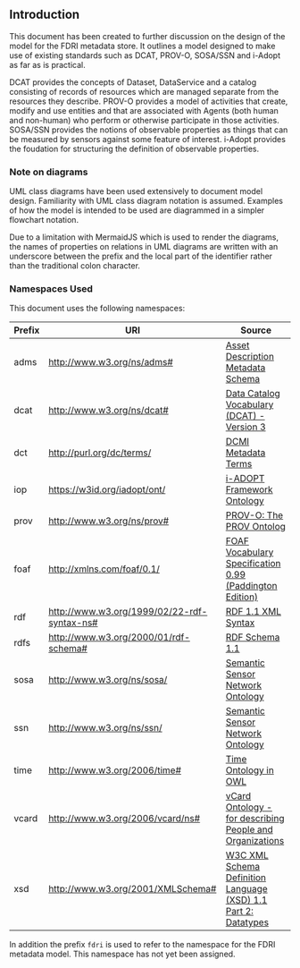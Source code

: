 ## Introduction

This document has been created to further discussion on the design of the model for the FDRI metadata store.
It outlines a model designed to make use of existing standards such as DCAT, PROV-O, SOSA/SSN and i-Adopt as far as is practical.

DCAT provides the concepts of Dataset, DataService and a catalog consisting of records of resources which are managed separate from the resources they describe.
PROV-O provides a model of activities that create, modify and use entities and that are associated with Agents (both human and non-human) who perform or otherwise participate in those activities.
SOSA/SSN provides the notions of observable properties as things that can be measured by sensors against some feature of interest.
i-Adopt provides the foudation for structuring the definition of observable properties.

### Note on diagrams

UML class diagrams have been used extensively to document model design. Familiarity with UML class diagram notation is assumed. Examples of how the model is intended to be used are diagrammed in a simpler flowchart notation.

Due to a limitation with MermaidJS which is used to render the diagrams, the names of properties on relations in UML diagrams are written with an underscore between the prefix and the local part of the identifier rather than the traditional colon character.

### Namespaces Used

This document uses the following namespaces:

| Prefix | URI    | Source |
|--------|--------|--------|
| adms | http://www.w3.org/ns/adms# |	[Asset Description Metadata Schema](https://www.w3.org/TR/vocab-adms/)
| dcat | http://www.w3.org/ns/dcat#	| [Data Catalog Vocabulary (DCAT) - Version 3](https://www.w3.org/TR/vocab-dcat-3/)
| dct  | http://purl.org/dc/terms/	| [DCMI Metadata Terms](https://www.dublincore.org/specifications/dublin-core/dcmi-terms/)
| iop  | https://w3id.org/iadopt/ont/ | [i-ADOPT Framework Ontology](https://w3id.org/iadopt/ont/)
| prov | http://www.w3.org/ns/prov#	| [PROV-O: The PROV Ontolog](https://www.w3.org/TR/prov-o/)
| foaf | http://xmlns.com/foaf/0.1/	| [FOAF Vocabulary Specification 0.99 (Paddington Edition)](http://xmlns.com/foaf/spec)
| rdf  | http://www.w3.org/1999/02/22-rdf-syntax-ns#	| [RDF 1.1 XML Syntax](https://www.w3.org/TR/rdf-syntax-grammar/)
| rdfs | http://www.w3.org/2000/01/rdf-schema# | [RDF Schema 1.1](https://www.w3.org/TR/rdf-schema/)
| sosa | http://www.w3.org/ns/sosa/ | [Semantic Sensor Network Ontology](https://www.w3.org/TR/vocab-ssn/)
| ssn  | http://www.w3.org/ns/ssn/ | [Semantic Sensor Network Ontology](https://www.w3.org/TR/vocab-ssn/)
| time | http://www.w3.org/2006/time#	| [Time Ontology in OWL](https://www.w3.org/TR/owl-time/)
| vcard | http://www.w3.org/2006/vcard/ns# | [vCard Ontology - for describing People and Organizations](https://www.w3.org/TR/vcard-rdf/)
| xsd | http://www.w3.org/2001/XMLSchema#	| [W3C XML Schema Definition Language (XSD) 1.1 Part 2: Datatypes](http://www.w3.org/TR/xmlschema11-2/)

In addition the prefix `fdri` is used to refer to the namespace for the FDRI metadata model. This namespace has not yet been assigned.